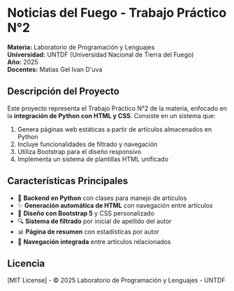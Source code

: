 # Noticias del Fuego - Trabajo Práctico N°2

**Materia:** Laboratorio de Programación y Lenguajes  
**Universidad:** UNTDF (Universidad Nacional de Tierra del Fuego)  
**Año:** 2025  
**Docentes:** 
            Matias Gel
            Ivan D'uva

## Descripción del Proyecto

Este proyecto representa el Trabajo Práctico N°2 de la materia, enfocado en la **integración de Python con HTML y CSS**. Consiste en un sistema que:

1. Genera páginas web estáticas a partir de artículos almacenados en Python
2. Incluye funcionalidades de filtrado y navegación
3. Utiliza Bootstrap para el diseño responsivo
4. Implementa un sistema de plantillas HTML unificado

## Características Principales

- 🐍 **Backend en Python** con clases para manejo de artículos
- ✨ **Generación automática de HTML** con navegación entre artículos
- 🎨 **Diseño con Bootstrap 5** y CSS personalizado
- 🔍 **Sistema de filtrado** por inicial de apellido del autor
- 📊 **Página de resumen** con estadísticas por autor
- 🔗 **Navegación integrada** entre artículos relacionados

## Licencia
[MIT License] - © 2025 Laboratorio de Programación y Lenguajes - UNTDF


